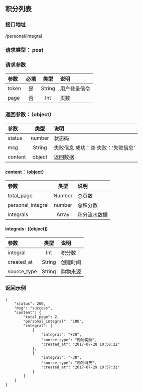 ## 积分列表
### 接口地址
/personal/integral
### 请求类型： post
### 请求参数
| 参数 | 必填 | 类型 | 说明 |
|:---|:---:|:---:|:---|
| token | 是 | String | 用户登录信令 |
| page | 否 | Int | 页数 |

### 返回参数：（object）
|参数 |  类型 | 说明|
| :--- |:---:| :---|
| status | number | 状态码  |
| msg | String | 失败信息   成功：空   失败：'失败信息'|
| content | object | 返回数据  |
####  content：（object）
|参数 |  类型 | 说明|
| :--- |:---:| :---|
| total_page | Number | 总页数 |
| personal_integral | number | 总积分数 |
| integrals | Array | 积分流水数据 |
#### integrals : ([object])
|参数 |  类型 | 说明|
| :--- |:---:| :---|
| integral | Int | 积分数 |
| created_at | String | 创建时间 |
| source_type | String | 购物来源 |
### 返回示例
```
｛
    "status": 200,
    "msg": "success",
    "content": {
        "total_page": 2,
        "personal_integral": "100",
        "integral": [
            {
                "integral": "+20",
                "source_type": "购物奖励",
                "created_at": "2017-07-28 10:56:22"
            },
            {
                "integral": "-30",
                "source_type": "购物消费",
                "created_at": "2017-07-29 10:57:31"
            }
        ]
    }
}
```